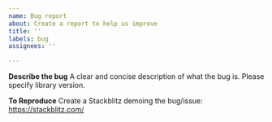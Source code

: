 ```yaml
---
name: Bug report
about: Create a report to help us improve
title: ''
labels: bug
assignees: ''

---
```


**Describe the bug**
A clear and concise description of what the bug is.
Please specify library version.

**To Reproduce**
Create a Stackblitz demoing the bug/issue:
https://stackblitz.com/
